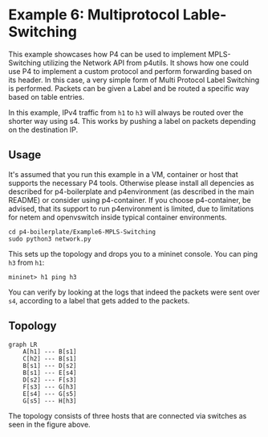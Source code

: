 # Example 6: Multiprotocol Lable-Switching
This example showcases how P4 can be used to implement MPLS-Switching utilizing the Network API from p4utils.
It shows how one could use P4 to implement a custom protocol and perform forwarding based on its header. In this case, a very simple form
of Multi Protocol Label Switching is performed. Packets can be given a Label and be routed a specific way based on table entries.

In this example, IPv4 traffic from ```h1``` to ```h3``` will always be routed over the shorter way using s4. This works by pushing a label on packets depending on the destination IP.

## Usage
It's assumed that you run this example in a VM, container or host that supports the necessary P4 tools. Otherwise please install all depencies as described for p4-boilerplate and p4environment (as described in the main README) or consider using p4-container. If you choose p4-container, be advised, that its support to run p4environment is limited, due to limitations for netem and openvswitch inside typical container environments.
```
cd p4-boilerplate/Example6-MPLS-Switching
sudo python3 network.py
```
This sets up the topology and drops you to a mininet console. You can ping ```h3``` from ```h1```:
```
mininet> h1 ping h3
```
You can verify by looking at the logs that indeed the packets were sent over ```s4```, according to a label that gets added to the packets.

## Topology
```mermaid
graph LR
	A[h1] --- B[s1]
	C[h2] --- B[s1]
	B[s1] --- D[s2]
	B[s1] --- E[s4]
	D[s2] --- F[s3]
	F[s3] --- G[h3]
	E[s4] --- G[s5]
	G[s5] --- H[h3]
```

The topology consists of three hosts that are connected via switches as seen in the figure above.